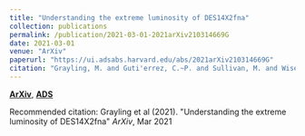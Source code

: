 ```yaml
---
title: "Understanding the extreme luminosity of DES14X2fna"
collection: publications
permalink: /publication/2021-03-01-2021arXiv210314669G
date: 2021-03-01
venue: "ArXiv"
paperurl: "https://ui.adsabs.harvard.edu/abs/2021arXiv210314669G"
citation: "Grayling, M. and Guti'errez, C.~P. and Sullivan, M. and Wiseman, P. and Vincenzi, M. and Gonz'alez-Gait'an, S. and Tucker, B.~E. and Galbany, L. and Kelsey, L. and Lidman, C. and Swann, E. and Carollo, D. and Glazebrook, K. and Lewis, G.~F. and Moller, A. and Hinton, S.~R. and Smith, M. and Uddin, S.~A. and Abbott, T.~M.~C. and Aguena, M. and Avila, S. and Bertin, E. and Bhargava, S. and Brooks, D. and Carnero Rosell, A. and Carrasco Kind, M. and Carretero, J. and Costanzi, M. and da Costa, L.~N. and De Vicente, J. and Desai, S. and Diehl, H.~T. and Doel, P. and Everett, S. and Ferrero, I. and Fosalba, P. and Frieman, J. and Garc'ia-Bellido, J. and Gaztanaga, E. and Gruen, D. and Gruendl, R.~A. and Gschwend, J. and Gutierrez, G. and Hoyle, B. and Kuehn, K. and Kuropatkin, N. and Lima, M. and MacCrann, N. and Marshall, J.~L. and Martini, P. and Miquel, R. and Morgan, R. and Palmese, A. and Paz-Chinch'on, F. and Plazas, A.~A. and Romer, A.~K. and S'anchez, C. and Sanchez, E. and Scarpine, V. and Serrano, S. and Sevilla-Noarbe, I. and Soares-Santos, M. and Suchyta, E. and Tarle, G. and Thomas, D. and To, C. and Varga, T.~N. and Walker, A.~R. and Wilkinson, R.~D.. &quot;Understanding the extreme luminosity of DES14X2fna.&quot; <i>ArXiv</i>, Mar 2021"
---
```


[**ArXiv**](https://arxiv.org/abs/2103.14669), [**ADS**](https://ui.adsabs.harvard.edu/abs/2021arXiv210314669G)

Recommended citation: Grayling et al (2021). "Understanding the extreme luminosity of DES14X2fna" <i>ArXiv</i>, Mar 2021
